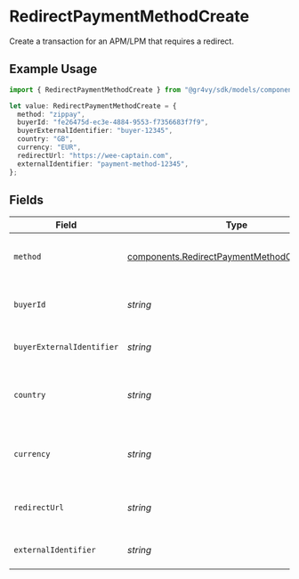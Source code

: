 # RedirectPaymentMethodCreate

Create a transaction for an APM/LPM that requires a redirect.

## Example Usage

```typescript
import { RedirectPaymentMethodCreate } from "@gr4vy/sdk/models/components";

let value: RedirectPaymentMethodCreate = {
  method: "zippay",
  buyerId: "fe26475d-ec3e-4884-9553-f7356683f7f9",
  buyerExternalIdentifier: "buyer-12345",
  country: "GB",
  currency: "EUR",
  redirectUrl: "https://wee-captain.com",
  externalIdentifier: "payment-method-12345",
};
```

## Fields

| Field                                                                                                                   | Type                                                                                                                    | Required                                                                                                                | Description                                                                                                             | Example                                                                                                                 |
| ----------------------------------------------------------------------------------------------------------------------- | ----------------------------------------------------------------------------------------------------------------------- | ----------------------------------------------------------------------------------------------------------------------- | ----------------------------------------------------------------------------------------------------------------------- | ----------------------------------------------------------------------------------------------------------------------- |
| `method`                                                                                                                | [components.RedirectPaymentMethodCreateMethod](../../models/components/redirectpaymentmethodcreatemethod.md)            | :heavy_check_mark:                                                                                                      | The method to use, this can be any of the methods that support redirect requests.                                       | paypal                                                                                                                  |
| `buyerId`                                                                                                               | *string*                                                                                                                | :heavy_minus_sign:                                                                                                      | The `id` of a stored buyer to use Use this instead of the `buyer_external_identifier`.                                  | fe26475d-ec3e-4884-9553-f7356683f7f9                                                                                    |
| `buyerExternalIdentifier`                                                                                               | *string*                                                                                                                | :heavy_minus_sign:                                                                                                      | The `external_identifier` of a stored buyer to use. Use this instead of the `buyer_id`.                                 | buyer-12345                                                                                                             |
| `country`                                                                                                               | *string*                                                                                                                | :heavy_check_mark:                                                                                                      | The 2-letter ISO code of the country to use this payment method for. This is used to select the payment service to use. | DE                                                                                                                      |
| `currency`                                                                                                              | *string*                                                                                                                | :heavy_check_mark:                                                                                                      | The ISO-4217 currency code to use this payment method for. This is used to select the payment service to use.           | EUR                                                                                                                     |
| `redirectUrl`                                                                                                           | *string*                                                                                                                | :heavy_check_mark:                                                                                                      | The redirect URL to redirect a buyer to after they have authorized the payment method.                                  |                                                                                                                         |
| `externalIdentifier`                                                                                                    | *string*                                                                                                                | :heavy_minus_sign:                                                                                                      | The merchant identifier for this payment method.                                                                        | payment-method-12345                                                                                                    |